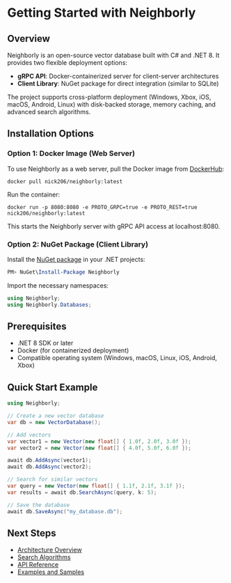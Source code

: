 # Getting Started with Neighborly

## Overview

Neighborly is an open-source vector database built with C# and .NET 8. It provides two flexible deployment options:

- **gRPC API**: Docker-containerized server for client-server architectures
- **Client Library**: NuGet package for direct integration (similar to SQLite)

The project supports cross-platform deployment (Windows, Xbox, iOS, macOS, Android, Linux) with disk-backed storage, memory caching, and advanced search algorithms.

## Installation Options

### Option 1: Docker Image (Web Server)

To use Neighborly as a web server, pull the Docker image from [DockerHub](https://hub.docker.com/r/nick206/neighborly):

```shell
docker pull nick206/neighborly:latest
```

Run the container:

```shell
docker run -p 8080:8080 -e PROTO_GRPC=true -e PROTO_REST=true nick206/neighborly:latest
```

This starts the Neighborly server with gRPC API access at localhost:8080.

### Option 2: NuGet Package (Client Library)

Install the [NuGet package](https://www.nuget.org/packages/Neighborly) in your .NET projects:

```powershell
PM> NuGet\Install-Package Neighborly
```

Import the necessary namespaces:

```csharp
using Neighborly;
using Neighborly.Databases;
```

## Prerequisites

- .NET 8 SDK or later
- Docker (for containerized deployment)
- Compatible operating system (Windows, macOS, Linux, iOS, Android, Xbox)

## Quick Start Example

```csharp
using Neighborly;

// Create a new vector database
var db = new VectorDatabase();

// Add vectors
var vector1 = new Vector(new float[] { 1.0f, 2.0f, 3.0f });
var vector2 = new Vector(new float[] { 4.0f, 5.0f, 6.0f });

await db.AddAsync(vector1);
await db.AddAsync(vector2);

// Search for similar vectors
var query = new Vector(new float[] { 1.1f, 2.1f, 3.1f });
var results = await db.SearchAsync(query, k: 5);

// Save the database
await db.SaveAsync("my_database.db");
```

## Next Steps

- [Architecture Overview](02-architecture.md)
- [Search Algorithms](03-search-algorithms.md)
- [API Reference](05-api-reference.md)
- [Examples and Samples](06-examples.md)